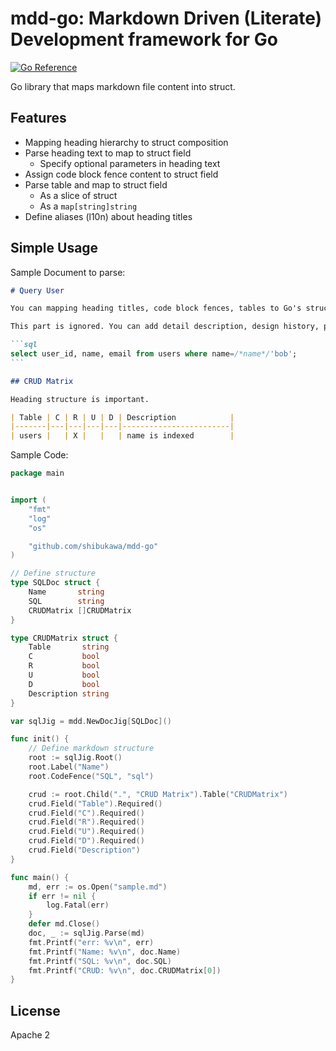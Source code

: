 # mdd-go: Markdown Driven (Literate) Development framework for Go

[![Go Reference](https://pkg.go.dev/badge/github.com/shibukawa/mdd-go.svg)](https://pkg.go.dev/github.com/shibukawa/mdd-go)

Go library that maps markdown file content into struct.

## Features

* Mapping heading hierarchy to struct composition
* Parse heading text to map to struct field
  * Specify optional parameters in heading text
* Assign code block fence content to struct field
* Parse table and map to struct field
  * As a slice of struct
  * As a `map[string]string`
* Define aliases (l10n) about heading titles

## Simple Usage

Sample Document to parse:

~~~md
# Query User

You can mapping heading titles, code block fences, tables to Go's struct field.

This part is ignored. You can add detail description, design history, poem, and so on.

```sql
select user_id, name, email from users where name=/*name*/'bob';
```

## CRUD Matrix

Heading structure is important.

| Table | C | R | U | D | Description            |
|-------|---|---|---|---|------------------------|
| users |   | X |   |   | name is indexed        |
~~~

Sample Code:

```go
package main


import (
	"fmt"
    "log"
    "os"

	"github.com/shibukawa/mdd-go"
)

// Define structure
type SQLDoc struct {
	Name       string
	SQL        string
	CRUDMatrix []CRUDMatrix
}

type CRUDMatrix struct {
	Table       string
	C           bool
	R           bool
	U           bool
	D           bool
	Description string
}

var sqlJig = mdd.NewDocJig[SQLDoc]()

func init() {
    // Define markdown structure
	root := sqlJig.Root()
	root.Label("Name")
	root.CodeFence("SQL", "sql")

	crud := root.Child(".", "CRUD Matrix").Table("CRUDMatrix")
	crud.Field("Table").Required()
	crud.Field("C").Required()
	crud.Field("R").Required()
	crud.Field("U").Required()
	crud.Field("D").Required()
	crud.Field("Description")
}

func main() {
    md, err := os.Open("sample.md")
    if err != nil {
        log.Fatal(err)
    }
    defer md.Close()
	doc, _ := sqlJig.Parse(md)
	fmt.Printf("err: %v\n", err)
	fmt.Printf("Name: %v\n", doc.Name)
	fmt.Printf("SQL: %v\n", doc.SQL)
	fmt.Printf("CRUD: %v\n", doc.CRUDMatrix[0])
}
```

## License

Apache 2
